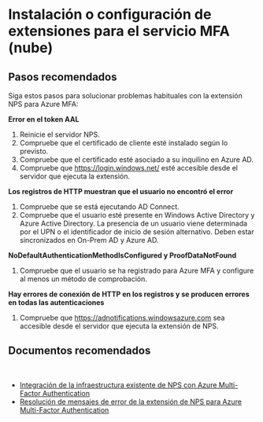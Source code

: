 <properties
   pageTitle="Cloud-based MFA/Installing or configuring Azure MFA NPS extension" 
   description="Instalación o configuración de extensiones para el servicio MFA (nube)" 
   service="microsoft.multifactorauthentication" 
   resource="" 
   authors="kgremban" 
   selfHelpType="generic" 
   supportTopicIds="32565586" 
   productPesIds="14947" 
   cloudEnvironments="public" 
/>

# <a name="installing-or-configuring-extensions-for-mfa-service-cloud"></a>Instalación o configuración de extensiones para el servicio MFA (nube)  
## <a name="recommended-steps"></a>**Pasos recomendados** 
Siga estos pasos para solucionar problemas habituales con la extensión NPS para Azure MFA: 

**Error en el token AAL**

1. Reinicie el servidor NPS. 
2. Compruebe que el certificado de cliente esté instalado según lo previsto. 
3. Compruebe que el certificado esté asociado a su inquilino en Azure AD. 
4. Compruebe que https://login.windows.net/ esté accesible desde el servidor que ejecuta la extensión. 

**Los registros de HTTP muestran que el usuario no encontró el error**

1. Compruebe que se está ejecutando AD Connect. 
2. Compruebe que el usuario esté presente en Windows Active Directory y Azure Active Directory. La presencia de un usuario viene determinada por el UPN o el identificador de inicio de sesión alternativo. Deben estar sincronizados en On-Prem AD y Azure AD. 

**NoDefaultAuthenticationMethodIsConfigured y ProofDataNotFound**

1. Compruebe que el usuario se ha registrado para Azure MFA y configure al menos un método de comprobación. 

**Hay errores de conexión de HTTP en los registros y se producen errores en todas las autenticaciones**

1. Compruebe que https://adnotifications.windowsazure.com sea accesible desde el servidor que ejecuta la extensión de NPS. 

## <a name="recommended-documents"></a>**Documentos recomendados** 
  
- [Integración de la infraestructura existente de NPS con Azure Multi-Factor Authentication](https://docs.microsoft.com/azure/multi-factor-authentication/multi-factor-authentication-nps-extension) 
- [Resolución de mensajes de error de la extensión de NPS para Azure Multi-Factor Authentication](https://review.docs.microsoft.com/azure/multi-factor-authentication/multi-factor-authentication-nps-errors?branch=pr-en-us-10717)

